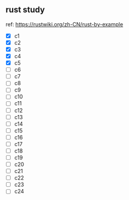 ## rust study
ref: https://rustwiki.org/zh-CN/rust-by-example
- [x] c1
- [x] c2
- [x] c3
- [x] c4
- [x] c5
- [ ] c6
- [ ] c7
- [ ] c8
- [ ] c9
- [ ] c10
- [ ] c11
- [ ] c12
- [ ] c13
- [ ] c14
- [ ] c15
- [ ] c16
- [ ] c17
- [ ] c18
- [ ] c19
- [ ] c20
- [ ] c21
- [ ] c22
- [ ] c23
- [ ] c24
